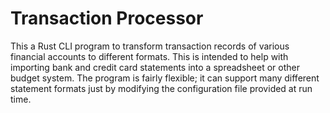 # Transaction Processor

This a Rust CLI program to transform transaction records of various financial
accounts to different formats. This is intended to help with importing bank and
credit card statements into a spreadsheet or other budget system. The program
is fairly flexible; it can support many different statement formats just by
modifying the configuration file provided at run time.
